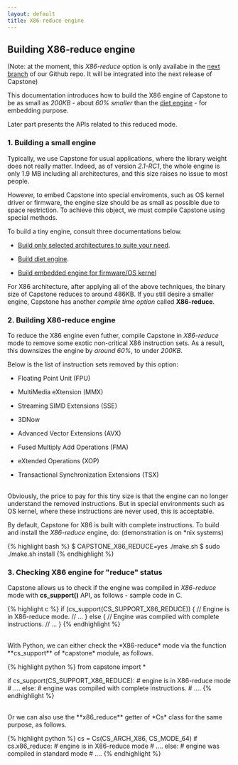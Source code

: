 ```yaml
---
layout: default
title: X86-reduce engine
---
```


## Building X86-reduce engine

(Note: at the moment, this *X86-reduce* option is only availabe in the [next branch](https://github.com/aquynh/capstone/tree/next) of our Github repo. It will be integrated into the next release of Capstone)

This documentation introduces how to build the X86 engine of Capstone to be as small as *200KB* - about *60% smaller* than the [diet engine](diet.html) - for embedding purpose.

Later part presents the APIs related to this reduced mode.


### 1. Building a small engine

Typically, we use Capstone for usual applications, where the library weight does not really matter. Indeed, as of version *2.1-RC1*, the whole engine is only 1.9 MB including all architectures, and this size raises no issue to most people.

However, to embed Capstone into special enviroments, such as OS kernel driver or firmware, the engine size should be as small as possible due to space restriction. To achieve this object, we must compile Capstone using special methods.

To build a tiny engine, consult three documentations below.

- [Build only selected architectures to suite your need](compile.html).

- [Build diet engine](diet.html).

- [Build embedded engine for firmware/OS kernel](embed.html)


For X86 architecture, after applying all of the above techniques, the binary size of Capstone reduces to around 486KB. If you still desire a smaller engine, Capstone has another *compile time option* called **X86-reduce**.

### 2. Building X86-reduce engine

To reduce the X86 engine even futher, compile Capstone in *X86-reduce* mode to remove some exotic non-critical X86 instruction sets. As a result, this downsizes the engine by *around 60%*, to under *200KB*.

Below is the list of instruction sets removed by this option:

- Floating Point Unit (FPU)

- MultiMedia eXtension (MMX)

- Streaming SIMD Extensions (SSE)

- 3DNow

- Advanced Vector Extensions (AVX)

- Fused Multiply Add Operations (FMA)

- eXtended Operations (XOP)

- Transactional Synchronization Extensions (TSX)

<br>
Obviously, the price to pay for this tiny size is that the engine can no longer understand the removed instructions. But in special environments such as OS kernel, where these instructions are never used, this is acceptable.

By default, Capstone for X86 is built with complete instructions. To build and install the *X86-reduce* engine, do: (demonstration is on \*nix systems)

{% highlight bash %}
$ CAPSTONE_X86_REDUCE=yes ./make.sh
$ sudo ./make.sh install
{% endhighlight %}


### 3. Checking X86 engine for "reduce" status

Capstone allows us to check if the engine was compiled in *X86-reduce* mode with **cs_support()** API, as follows - sample code in C.

{% highlight c %}
if (cs_support(CS_SUPPORT_X86_REDUCE)) {
	// Engine is in X86-reduce mode.
	// ...
} else {
	// Engine was compiled with complete instructions.
	// ...
}
{% endhighlight %}

<br>
With Python, we can either check the *X86-reduce* mode via the function **cs_support** of *capstone* module, as follows.

{% highlight python %}
from capstone import *

if cs_support(CS_SUPPORT_X86_REDUCE):
    # engine is in X86-reduce mode
    # ....
else:
    # engine was compiled with complete instructions.
    # ....
{% endhighlight %}

<br>
Or we can also use the **x86_reduce** getter of *Cs* class for the same purpose, as follows.

{% highlight python %}
cs = Cs(CS_ARCH_X86, CS_MODE_64)
if cs.x86_reduce:
    # engine is in X86-reduce mode
    # ....
else:
    # engine was compiled in standard mode
    # ....
{% endhighlight %}

